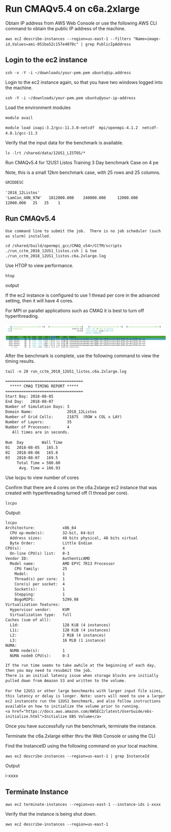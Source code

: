 # Run CMAQv5.4 on c6a.2xlarge

Obtain IP address from AWS Web Console or use the following AWS CLI command to obtain the public IP address of the machine.

`aws ec2 describe-instances --region=us-east-1 --filters "Name=image-id,Values=ami-051ba52c157e4070c" | grep PublicIpAddress`

## Login to the ec2 instance

`ssh -v -Y -i ~/downloads/your-pem.pem ubuntu@ip.address`


Login to the ec2 instance again, so that you have two windows logged into the machine.

`ssh -Y -i ~/downloads/your-pem.pem ubuntu@your-ip-address` 


Load the environment modules

`module avail`

`module load ioapi-3.2/gcc-11.3.0-netcdf  mpi/openmpi-4.1.2  netcdf-4.8.1/gcc-11.3 `

Verify that the input data for the benchmark is available.

`ls -lrt /shared/data/12US1_LISTOS/*`

Run CMAQv5.4 for 12US1 Listos Training 3 Day benchmark Case on 4 pe

Note, this is a small 12km benchmark case, with 25 rows and 25 columns.

```
GRIDDESC

'2018_12Listos'
'LamCon_40N_97W'   1812000.000    240000.000     12000.000     12000.000   25   25    1
```

## Run CMAQv5.4

```{note}
Use command line to submit the job.  There is no job scheduler (such as slurm) installed.
```

```
cd /shared/build/openmpi_gcc/CMAQ_v54+/CCTM/scripts
./run_cctm_2018_12US1_listos.csh | & tee ./run_cctm_2018_12US1_listos.c6a.2xlarge.log
```

Use HTOP to view performance.

`htop`

output


If the ec2 instance is configured to use 1 thread per core in the advanced setting, then it will have 4 cores.

For MPI or parallel applications such as CMAQ it is best to turn off hyperthreading.

![Screenshot of HTOP with hyperthreading off](htop_c6a.2xlarge_hyperthreading_off.png)


After the benchmark is complete, use the following command to view the timing results.

`tail -n 20 run_cctm_2018_12US1_listos.c6a.2xlarge.log`

```
==================================
  ***** CMAQ TIMING REPORT *****
==================================
Start Day: 2018-08-05
End Day:   2018-08-07
Number of Simulation Days: 3
Domain Name:               2018_12Listos
Number of Grid Cells:      21875  (ROW x COL x LAY)
Number of Layers:          35
Number of Processes:       4
   All times are in seconds.

Num  Day        Wall Time
01   2018-08-05   165.5
02   2018-08-06   165.8
03   2018-08-07   169.5
     Total Time = 500.80
      Avg. Time = 166.93
```

Use lscpu to view number of cores

Confirm that there are 4 cores on the c6a.2xlarge ec2 instance that was created with hyperthreading turned off (1 thread per core).

`lscpu`

Output:

```
lscpu
Architecture:            x86_64
  CPU op-mode(s):        32-bit, 64-bit
  Address sizes:         48 bits physical, 48 bits virtual
  Byte Order:            Little Endian
CPU(s):                  4
  On-line CPU(s) list:   0-3
Vendor ID:               AuthenticAMD
  Model name:            AMD EPYC 7R13 Processor
    CPU family:          25
    Model:               1
    Thread(s) per core:  1
    Core(s) per socket:  4
    Socket(s):           1
    Stepping:            1
    BogoMIPS:            5299.98
Virtualization features: 
  Hypervisor vendor:     KVM
  Virtualization type:   full
Caches (sum of all):     
  L1d:                   128 KiB (4 instances)
  L1i:                   128 KiB (4 instances)
  L2:                    2 MiB (4 instances)
  L3:                    16 MiB (1 instance)
NUMA:                    
  NUMA node(s):          1
  NUMA node0 CPU(s):     0-3
```

```{note}
If the run time seems to take awhile at the beginning of each day, then you may need to resubmit the job.
There is an initial latency issue when storage blocks are initially pulled down from Amazon S3 and written to the volume.

For the 12US1 or other large benchmarks with larger input file sizes, this latency or delay is longer. Note: users will need to use a larger ec2 instanceto run the 12US1 benchmark, and also follow instructions available on how to initialize the volume prior to running.
<a href="https://docs.aws.amazon.com/AWSEC2/latest/UserGuide/ebs-initialize.html">Initialize EBS Volume</a> 
```

Once you have successfully run the benchmark, terminate the instance.

Terminate the c6a.2xlarge either thru the Web Console or using the CLI

Find the InstanceID using the following command on your local machine.

`aws ec2 describe-instances --region=us-east-1 | grep InstanceId`

Output

i-xxxx

## Terminate Instance

`aws ec2 terminate-instances --region=us-east-1 --instance-ids i-xxxx`

Verify that the instance is being shut down.

`aws ec2 describe-instances --region=us-east-1`

